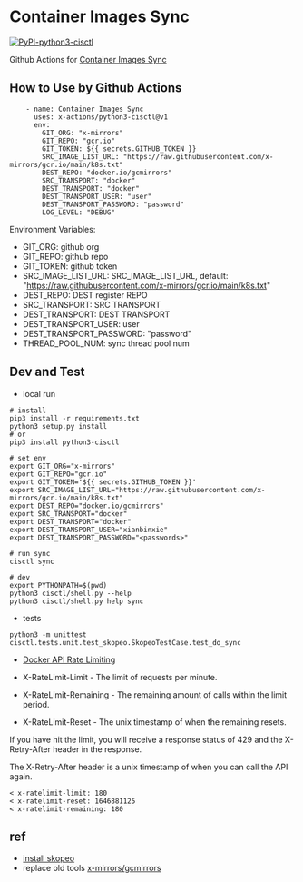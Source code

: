 # Container Images Sync

[![PyPI-python3-cisctl](https://img.shields.io/pypi/v/python3-cisctl.svg?maxAge=3600)](https://pypi.org/project/python3-cisctl/)

Github Actions for [Container Images Sync](https://github.com/marketplace/actions/container-images-sync)

## How to Use by Github Actions

```
    - name: Container Images Sync
      uses: x-actions/python3-cisctl@v1
      env:
        GIT_ORG: "x-mirrors"
        GIT_REPO: "gcr.io"
        GIT_TOKEN: ${{ secrets.GITHUB_TOKEN }}
        SRC_IMAGE_LIST_URL: "https://raw.githubusercontent.com/x-mirrors/gcr.io/main/k8s.txt"
        DEST_REPO: "docker.io/gcmirrors"
        SRC_TRANSPORT: "docker"
        DEST_TRANSPORT: "docker"
        DEST_TRANSPORT_USER: "user"
        DEST_TRANSPORT_PASSWORD: "password"
        LOG_LEVEL: "DEBUG"
```

Environment Variables:

- GIT_ORG: github org
- GIT_REPO: github repo
- GIT_TOKEN: github token
- SRC_IMAGE_LIST_URL: SRC_IMAGE_LIST_URL, default: "https://raw.githubusercontent.com/x-mirrors/gcr.io/main/k8s.txt"
- DEST_REPO: DEST register REPO
- SRC_TRANSPORT: SRC TRANSPORT
- DEST_TRANSPORT: DEST TRANSPORT
- DEST_TRANSPORT_USER: user
- DEST_TRANSPORT_PASSWORD: "password"
- THREAD_POOL_NUM: sync thread pool num

## Dev and Test

- local run

```
# install
pip3 install -r requirements.txt
python3 setup.py install
# or
pip3 install python3-cisctl

# set env
export GIT_ORG="x-mirrors"
export GIT_REPO="gcr.io"
export GIT_TOKEN='${{ secrets.GITHUB_TOKEN }}'
export SRC_IMAGE_LIST_URL="https://raw.githubusercontent.com/x-mirrors/gcr.io/main/k8s.txt"
export DEST_REPO="docker.io/gcmirrors"
export SRC_TRANSPORT="docker"
export DEST_TRANSPORT="docker"
export DEST_TRANSPORT_USER="xianbinxie"
export DEST_TRANSPORT_PASSWORD="<passwords>"

# run sync
cisctl sync

# dev
export PYTHONPATH=$(pwd)
python3 cisctl/shell.py --help
python3 cisctl/shell.py help sync
```

- tests

```
python3 -m unittest cisctl.tests.unit.test_skopeo.SkopeoTestCase.test_do_sync
```

- [Docker API Rate Limiting](https://docs.docker.com/docker-hub/api/latest/#tag/rate-limiting)

- X-RateLimit-Limit - The limit of requests per minute.
- X-RateLimit-Remaining - The remaining amount of calls within the limit period.
- X-RateLimit-Reset - The unix timestamp of when the remaining resets.

If you have hit the limit, you will receive a response status of 429 and the X-Retry-After header in the response.

The X-Retry-After header is a unix timestamp of when you can call the API again.

```
< x-ratelimit-limit: 180
< x-ratelimit-reset: 1646881125
< x-ratelimit-remaining: 180
```

## ref

- [install skopeo](https://www.xiexianbin.cn/container/tools/skopeo/)
- replace old tools [x-mirrors/gcmirrors](https://github.com/x-mirrors/gcmirrors)
